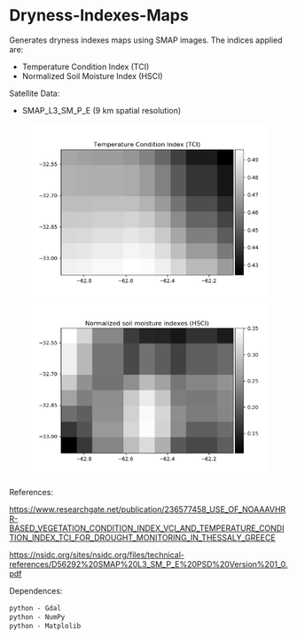 # Dryness-Indexes-Maps
Generates dryness indexes maps using SMAP images. The indices applied are:

- Temperature Condition Index (TCI)
- Normalized Soil Moisture Index (HSCI)

Satellite Data:

- SMAP_L3_SM_P_E (9 km spatial resolution)


<p align="center">
  <img width=425 src="TCI.png"/>
  <img width=425 src="HSCI.png"/>
</p>


References: 

 https://www.researchgate.net/publication/236577458_USE_OF_NOAAAVHRR-BASED_VEGETATION_CONDITION_INDEX_VCI_AND_TEMPERATURE_CONDITION_INDEX_TCI_FOR_DROUGHT_MONITORING_IN_THESSALY_GREECE

 https://nsidc.org/sites/nsidc.org/files/technical-references/D56292%20SMAP%20L3_SM_P_E%20PSD%20Version%201_0.pdf

Dependences:

    python - Gdal
    python - NumPy
    python - Matplolib

